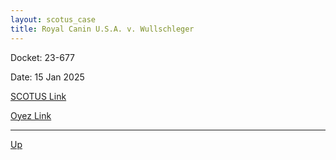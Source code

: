 ```yaml
---
layout: scotus_case
title: Royal Canin U.S.A. v. Wullschleger
---
```


Docket: 23-677

Date: 15 Jan 2025

[SCOTUS Link](https://www.supremecourt.gov/opinions/24pdf/604us1r05_db8e.pdf)

[Oyez Link](https://www.oyez.org/cases/2024/23-677)

---

[Up](./README.md)
